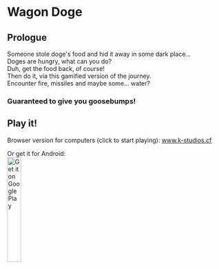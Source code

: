 # Wagon Doge  
## Prologue  
Someone stole doge's food and hid it away in some dark place...  
Doges are hungry, what can you do?  
Duh, get the food back, of course!  
Then do it, via this gamified version of the journey.  
Encounter fire, missiles and maybe some... water?  
### Guaranteed to give you goosebumps!  
## Play it!  
Browser version for computers (click to start playing): www.k-studios.cf

Or get it for Android:  
<a href='https://play.google.com/store/apps/details?id=com.KStudios.WagonDog&pcampaignid=pcampaignidMKT-Other-global-all-co-prtnr-py-PartBadge-Mar2515-1'><img width="25%" alt='Get it on Google Play' src='https://play.google.com/intl/en_us/badges/static/images/badges/en_badge_web_generic.png'/></a>  
